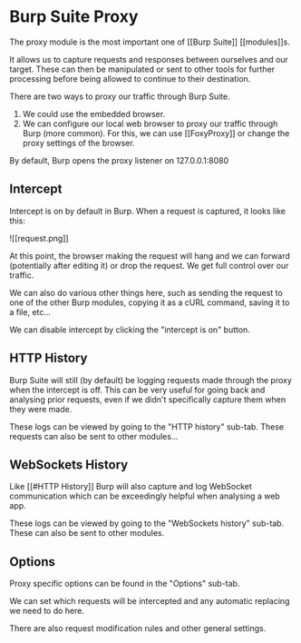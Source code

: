 # Burp Suite Proxy

The proxy module is the most important one of [[Burp Suite]] [[modules]]s.

It allows us to capture requests and responses between ourselves and our target. These can then be manipulated or sent to other tools for further processing before being allowed to continue to their destination.

There are two ways to proxy our traffic through Burp Suite.

1.  We could use the embedded browser.
2.  We can configure our local web browser to proxy our traffic through Burp (more common). For this, we can use [[FoxyProxy]] or change the proxy settings of the browser.

By default, Burp opens the proxy listener on 127.0.0.1:8080

## Intercept

Intercept is on by default in Burp. When a request is captured, it looks like this:

![[request.png]]

At this point, the browser making the request will hang and we can forward (potentially after editing it) or drop the request. We get full control over our traffic.

We can also do various other things here, such as sending the request to one of the other Burp modules, copying it as a cURL command, saving it to a file, etc...

We can disable intercept by clicking the "intercept is on" button.


## HTTP History

Burp Suite will still (by default) be logging requests made through the proxy when the intercept is off. This can be very useful for going back and analysing prior requests, even if we didn't specifically capture them when they were made.

These logs can be viewed by going to the "HTTP history" sub-tab. These requests can also be sent to other modules...


## WebSockets History

Like [[#HTTP History]] Burp will also capture and log WebSocket communication which can be exceedingly helpful when analysing a web app.

These logs can be viewed by going to the "WebSockets history" sub-tab. These can also be sent to other modules.


## Options

Proxy specific options can be found in the "Options" sub-tab.

We can set which requests will be intercepted and any automatic replacing we need to do here.

There are also request modification rules and other general settings.